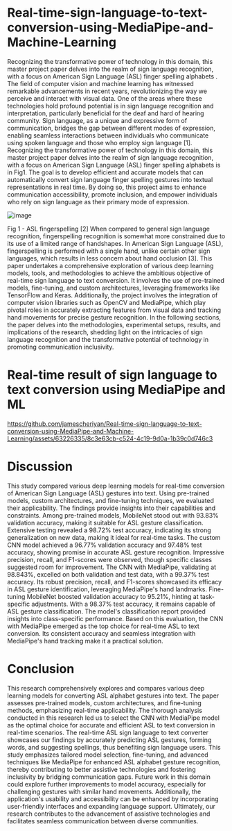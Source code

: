 # Real-time-sign-language-to-text-conversion-using-MediaPipe-and-Machine-Learning
Recognizing the transformative power of technology in this domain, this master project paper delves into the realm of sign language recognition, with a focus on American Sign Language (ASL) finger spelling alphabets .
The field of computer vision and machine learning has witnessed remarkable advancements in recent years, revolutionizing the way we perceive and interact with visual data. One of the areas where these technologies hold profound potential is in sign language recognition and interpretation, particularly beneficial for the deaf and hard of hearing community. Sign language, as a unique and expressive form of communication, bridges the gap between different modes of expression, enabling seamless interactions between individuals who communicate using spoken language and those who employ sign language [1].
Recognizing the transformative power of technology in this domain, this master project paper delves into the realm of sign language recognition, with a focus on American Sign Language (ASL) finger spelling alphabets is in Fig1. The goal is to develop efficient and accurate models that can automatically convert sign language finger spelling gestures into textual representations in real time. By doing so, this project aims to enhance communication accessibility, promote inclusion, and empower individuals who rely on sign language as their primary mode of expression.


![image](https://github.com/jamescheriyan/Real-time-sign-language-to-text-conversion-using-MediaPipe-and-Machine-Learning/assets/63226335/423f70df-4d13-4a10-a0d4-9d3ca0cdb9f8)



Fig 1 - ASL fingerspelling [2]
When compared to general sign language recognition, fingerspelling recognition is somewhat more constrained due to its use of a limited range of handshapes. In American Sign Language (ASL), fingerspelling is performed with a single hand, unlike certain other sign languages, which results in less concern about hand occlusion [3].
This paper undertakes a comprehensive exploration of various deep learning models, tools, and methodologies to achieve the ambitious objective of real-time sign language to text conversion. It involves the use of pre-trained models, fine-tuning, and custom architectures, leveraging frameworks like TensorFlow and Keras. Additionally, the project involves the integration of computer vision libraries such as OpenCV and MediaPipe, which play pivotal roles in accurately extracting features from visual data and tracking hand movements for precise gesture recognition.
In the following sections, the paper delves into the methodologies, experimental setups, results, and implications of the research, shedding light on the intricacies of sign language recognition and the transformative potential of technology in promoting communication inclusivity.

# Real-time result of sign language to text conversion using MediaPipe and ML


https://github.com/jamescheriyan/Real-time-sign-language-to-text-conversion-using-MediaPipe-and-Machine-Learning/assets/63226335/8c3e63cb-c524-4c19-9d0a-1b39c0d746c3



# Discussion
This study compared various deep learning models for real-time conversion of American Sign Language (ASL) gestures into text. Using pre-trained models, custom architectures, and fine-tuning techniques, we evaluated their applicability. The findings provide insights into their capabilities and constraints. 
Among pre-trained models, MobileNet stood out with 93.83% validation accuracy, making it suitable for ASL gesture classification. Extensive testing revealed a 98.72% test accuracy, indicating its strong generalization on new data, making it ideal for real-time tasks.
The custom CNN model achieved a 96.77% validation accuracy and 97.48% test accuracy, showing promise in accurate ASL gesture recognition. Impressive precision, recall, and F1-scores were observed, though specific classes suggested room for improvement. The CNN with MediaPipe, validating at 98.843%, excelled on both validation and test data, with a 99.37% test accuracy. Its robust precision, recall, and F1-scores showcased its efficacy in ASL gesture identification, leveraging MediaPipe's hand landmarks.
Fine-tuning MobileNet boosted validation accuracy to 95.21%, hinting at task-specific adjustments. With a 98.37% test accuracy, it remains capable of ASL gesture classification. The model's classification report provided insights into class-specific performance.
Based on this evaluation, the CNN with MediaPipe emerged as the top choice for real-time ASL to text conversion. Its consistent accuracy and seamless integration with MediaPipe's hand tracking make it a practical solution.

# Conclusion 
This research comprehensively explores and compares various deep learning models for converting ASL alphabet gestures into text. The paper assesses pre-trained models, custom architectures, and fine-tuning methods, emphasizing real-time applicability. The thorough analysis conducted in this research led us to select the CNN with MediaPipe model as the optimal choice for accurate and efficient ASL to text conversion in real-time scenarios. The real-time ASL sign language to text converter showcases our findings by accurately predicting ASL gestures, forming words, and suggesting spellings, thus benefiting sign language users. This study emphasizes tailored model selection, fine-tuning, and advanced techniques like MediaPipe for enhanced ASL alphabet gesture recognition, thereby contributing to better assistive technologies and fostering inclusivity by bridging communication gaps. Future work in this domain could explore further improvements to model accuracy, especially for challenging gestures with similar hand movements. Additionally, the application's usability and accessibility can be enhanced by incorporating user-friendly interfaces and expanding language support. Ultimately, our research contributes to the advancement of assistive technologies and facilitates seamless communication between diverse communities.

